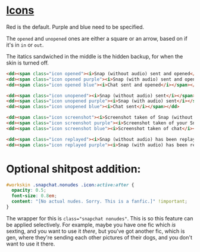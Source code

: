 # [Icons](https://support.snapchat.com/en-US/a/friends-screen-icon-guide)
Red is the default. Purple and blue need to be specified.

The `opened` and `unopened` ones are either a square or an arrow, based on if it's in `in` or `out`.

The itatics sandwiched in the middle is the hidden backup, for when the skin is turned off.
```html
<dd><span class="icon opened"><i>Snap (without audio) sent and opened</i></span></dd>
<dd><span class="icon opened purple"><i>Snap (with audio) sent and opened</i></span></dd>
<dd><span class="icon opened blue"><i>Chat sent and opened</i></span></dd>

<dd><span class="icon unopened"><i>Snap (without audio) sent</i></span></dd>
<dd><span class="icon unopened purple"><i>Snap (with audio) sent</i></span></dd>
<dd><span class="icon unopened blue"><i>Chat sent</i></span></dd>

<dd><span class="icon screenshot"><i>Screenshot taken of Snap (without audio)</i></span></dd>
<dd><span class="icon screenshot purple"><i>Screenshot taken of your Snap (with audio)</i></span></dd>
<dd><span class="icon screenshot blue"><i>Screenshot taken of chat</i></span></dd>

<dd><span class="icon replayed"><i>Snap (without audio) has been replayed</i></span></dd>
<dd><span class="icon replayed purple"><i>Snap (with audio) has been replayed</i></span></dd>
```

# Optional shitpost addition:
```css
#workskin .snapchat.nonudes .icon:active:after {
  opacity: 0.5;
  font-size: 0.8em;
  content: "[No actual nudes. Sorry. This is a fanfic.]" !important;
}
```

The wrapper for this is `class="snapchat nonudes"`. This is so this feature can be applied selectively. For example, maybe you have one fic which _is_ sexting, and you want to use it _there_, but you've got another fic, which is gen, where they're sending each other pictures of their dogs, and you don't want to use it there.
